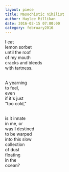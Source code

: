 ```yaml
---
layout: piece
title: Masochistic nihilist
author: Haylee Millikan
date: 2016-02-15 07:00:00
category: february2016
---
```

<p>I eat<br>
lemon sorbet<br>
until the roof<br>
of my mouth<br>
cracks and bleeds<br>
with tartness.<br><br>

A yearning<br>
to feel,<br>
even <br>
if it&#39;s just<br>
&quot;too cold,&quot;<br><br>

is it innate<br>
in me, or<br>
was I destined<br>
to be warped<br>
into this slow<br>
collection<br>
of dust<br>
floating<br>
in the<br>
ocean?</p>